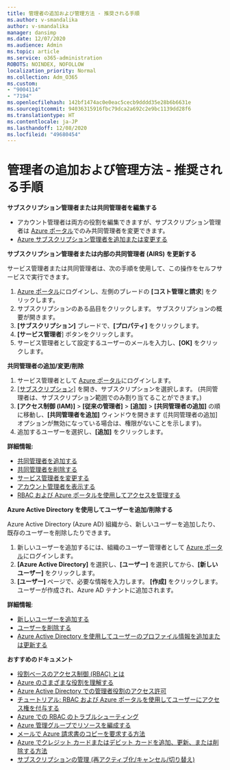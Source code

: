 ```yaml
---
title: 管理者の追加および管理方法 - 推奨される手順
ms.author: v-smandalika
author: v-smandalika
manager: dansimp
ms.date: 12/07/2020
ms.audience: Admin
ms.topic: article
ms.service: o365-administration
ROBOTS: NOINDEX, NOFOLLOW
localization_priority: Normal
ms.collection: Adm_O365
ms.custom:
- "9004114"
- "7194"
ms.openlocfilehash: 142bf1474ac0e0eac5cecb9dddd35e28b6b6631e
ms.sourcegitcommit: 94036315916fbc79dca2a692c2e9bc1139dd28f6
ms.translationtype: HT
ms.contentlocale: ja-JP
ms.lasthandoff: 12/08/2020
ms.locfileid: "49680454"
---
```

# <a name="how-to-add-and-manage-adminstrators---recommended-steps"></a>管理者の追加および管理方法 - 推奨される手順

**サブスクリプション管理者または共同管理者を編集する**

- アカウント管理者は両方の役割を編集できますが、サブスクリプション管理者は [Azure ポータル](https://ms.portal.azure.com/#home)でのみ共同管理者を変更できます。
- [Azure サブスクリプション管理者を追加または変更する](https://docs.microsoft.com/azure/cost-management-billing/manage/add-change-subscription-administrator)

**サブスクリプション管理者または内部の共同管理者 (AIRS) を更新する**

サービス管理者または共同管理者は、次の手順を使用して、この操作をセルフサービスで実行できます。

1. [Azure ポータル](https://ms.portal.azure.com/#home)にログインし、左側のブレードの **[コスト管理と請求**] をクリックします。
2. サブスクリプションのある品目をクリックします。 サブスクリプションの概要が開きます。
3. **[サブスクリプション]** ブレードで、**[プロパティ]** をクリックします。 
4. **[サービス管理者**] ボタンをクリックします。
5. サービス管理者として設定するユーザーのメールを入力し、**[OK]** をクリックします。

**共同管理者の追加/変更/削除**

1. サービス管理者として [Azure ポータル](https://ms.portal.azure.com/#home)にログインします。
2. [[サブスクリプション]](https://ms.portal.azure.com/#blade/Microsoft_Azure_Billing/SubscriptionsBlade) を開き、サブスクリプションを選択します。 (共同管理者は、サブスクリプション範囲でのみ割り当てることができます。)
3. **[アクセス制御 (IAM)]** > **[従来の管理者]** > **[追加]** > **[共同管理者の追加]** の順に移動し、**[共同管理者を追加]** ウィンドウを開きます ([共同管理者の追加] オプションが無効になっている場合は、権限がないことを示します)。
4. 追加するユーザーを選択し、**[追加]** をクリックします。

**詳細情報:**
- [共同管理者を追加する](https://docs.microsoft.com/azure/role-based-access-control/classic-administrators)
- [共同管理者を削除する](https://docs.microsoft.com/azure/role-based-access-control/classic-administrators)
- [サービス管理者を変更する](https://docs.microsoft.com/azure/role-based-access-control/classic-administrators)
- [アカウント管理者を表示する](https://docs.microsoft.com/azure/role-based-access-control/classic-administrators)
- [RBAC および Azure ポータルを使用してアクセスを管理する](https://docs.microsoft.com/azure/role-based-access-control/role-assignments-portal)

**Azure Active Directory を使用してユーザーを追加/削除する**

Azure Active Directory (Azure AD) 組織から、新しいユーザーを追加したり、既存のユーザーを削除したりできます。

1. 新しいユーザーを追加するには、組織のユーザー管理者として [Azure ポータル](https://ms.portal.azure.com/#home)にログインします。
2. **[Azure Active Directory]** を選択し、**[ユーザー]** を選択してから、**[新しいユーザー]** をクリックします。
3. **[ユーザー]** ページで、必要な情報を入力します。 **[作成]** をクリックします。 ユーザーが作成され、Azure AD テナントに追加されます。

**詳細情報**:

- [新しいユーザーを追加する](https://docs.microsoft.com/azure/active-directory/fundamentals/add-users-azure-active-directory)
- [ユーザーを削除する](https://docs.microsoft.com/azure/active-directory/fundamentals/add-users-azure-active-directory)
- [Azure Active Directory を使用してユーザーのプロファイル情報を追加または更新する](https://docs.microsoft.com/azure/active-directory/fundamentals/active-directory-users-profile-azure-portal)

**おすすめのドキュメント**

- [役割ベースのアクセス制御 (RBAC) とは](https://docs.microsoft.com/azure/role-based-access-control/overview)
- [Azure のさまざまな役割を理解する](https://docs.microsoft.com/azure/role-based-access-control/rbac-and-directory-admin-roles)
- [Azure Active Directory での管理者役割のアクセス許可](https://docs.microsoft.com/azure/active-directory/roles/permissions-reference)
- [チュートリアル: RBAC および Azure ポータルを使用してユーザーにアクセス権を付与する](https://docs.microsoft.com/azure/role-based-access-control/quickstart-assign-role-user-portal)
- [Azure での RBAC のトラブルシューティング](https://docs.microsoft.com/azure/role-based-access-control/troubleshooting)
- [Azure 管理グループでリソースを編成する](https://docs.microsoft.com/azure/governance/management-groups/overview)
- [メールで Azure 請求書のコピーを要求する方法](https://azure.microsoft.com/ja-JP/blog/azure-email-invoices/)
- [Azure でクレジット カードまたはデビット カードを追加、更新、または削除する方法](https://docs.microsoft.com/azure/cost-management-billing/manage/change-credit-card)
- [サブスクリプションの管理 (再アクティブ化/キャンセル/切り替え)](https://docs.microsoft.com/azure/cost-management-billing/manage/subscription-disabled)



